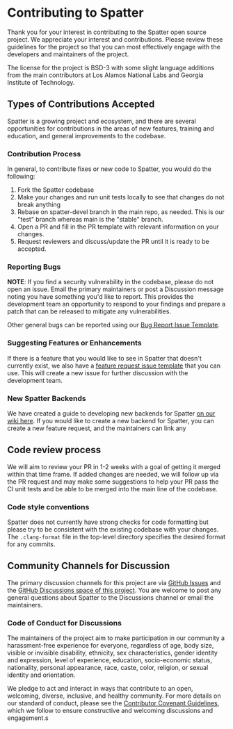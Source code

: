 # Contributing to Spatter

Thank you for your interest in contributing to the Spatter open source project. We appreciate your interest and contributions. Please review these guidelines for the project so that you can most effectively engage with the developers and maintainers of the project. 

The license for the project is BSD-3 with some slight language additions from the main contributors at Los Alamos National Labs and Georgia Institute of Technology. 

## Types of Contributions Accepted

Spatter is a growing project and ecosystem, and there are several opportunities for contributions in the areas of new features, training and education, and general improvements to the codebase. 

### Contribution Process
In general, to contribute fixes or new code to Spatter, you would do the following:
1) Fork the Spatter codebase
2) Make your changes and run unit tests locally to see that changes do not break anything
3) Rebase on spatter-devel branch in the main repo, as needed. This is our "test" branch whereas main is the "stable" branch.
4) Open a PR and fill in the PR template with relevant information on your changes.
5) Request reviewers and discuss/update the PR until it is ready to be accepted.

### Reporting Bugs

**NOTE**: If you find a security vulnerability in the codebase, please do not open an issue. Email the primary maintainers or post a Discussion message noting you have something you'd like to report. This provides the development team an opportunity to respond to your findings and prepare a patch that can be released to mitigate any vulnerabilities.

Other general bugs can be reported using our [Bug Report Issue Template](https://github.com/hpcgarage/spatter/issues/new?assignees=&labels=bug&projects=&template=00-bug-report.yml&title=%F0%9F%90%9B+%5BBUG%5D+-+%3Ctitle%3E).

### Suggesting Features or Enhancements

If there is a feature that you would like to see in Spatter that doesn't currently exist, we also have a [feature request issue template](https://github.com/hpcgarage/spatter/issues/new?assignees=&labels=feature+request&projects=&template=01-feature-request.yml&title=%E2%9C%A8+%5BFEATURE+REQUEST%5D+-+%3Ctitle%3E) that you can use. This will create a new issue for further discussion with the development team. 

### New Spatter Backends

We have created a guide to developing new backends for Spatter [on our wiki here](https://github.com/hpcgarage/spatter/wiki/Adding-New-Backends-to-Spatter). If you would like to create a new backend for Spatter, you can create a new feature request, and the maintainers can link any 

## Code review process

We will aim to review your PR in 1-2 weeks with a goal of getting it merged within that time frame. If added changes are needed, we will follow up via the PR request and may make some suggestions to help your PR pass the CI unit tests and be able to be merged into the main line of the codebase. 

### Code style conventions

Spatter does not currently have strong checks for code formatting but please try to be consistent with the existing codebase with your changes. The `.clang-format` file in the top-level directory specifies the desired format for any commits. 

## Community Channels for Discussion

The primary discussion channels for this project are via [GitHub Issues](https://github.com/hpcgarage/spatter/issues) and the [GitHub Discussions space of this project](https://github.com/hpcgarage/spatter/discussions). You are welcome to post any general questions about Spatter to the Discussions channel or email the maintainers. 

### Code of Conduct for Discussions
The maintainers of the project aim to make participation in our community a harassment-free experience for everyone, regardless of age, body size, visible or invisible disability, ethnicity, sex characteristics, gender identity and expression, level of experience, education, socio-economic status, nationality, personal appearance, race, caste, color, religion, or sexual identity and orientation.

We pledge to act and interact in ways that contribute to an open, welcoming, diverse, inclusive, and healthy community. For more details on our standard of conduct, please see the [Contributor Covenant Guidelines](https://www.contributor-covenant.org/version/2/1/code_of_conduct/), which we follow to ensure constructive and welcoming discussions and engagement.s
